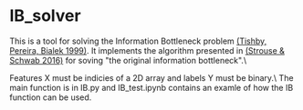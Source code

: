 # IB_solver
This is a tool for solving the Information Bottleneck problem [(Tishby, Pereira, Bialek 1999)](https://www.cs.huji.ac.il/labs/learning/Papers/allerton.pdf).
It implements the algorithm presented in [(Strouse & Schwab 2016)](https://arxiv.org/abs/1604.00268) for soving "the original information bottleneck".\\

Features X must be indicies of a 2D array and labels Y must be binary.\\
The main function is in IB.py and IB_test.ipynb contains an examle of how the IB function can be used.
